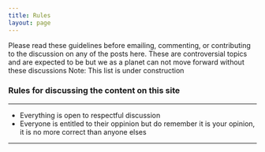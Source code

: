 ```yaml
---
title: Rules
layout: page
---
```


Please read these guidelines before emailing, commenting, or contributing to the discussion on any of the posts here. These are controversial topics and are expected to be but we as a planet can not move forward without these discussions
Note: This list is under construction

### Rules for discussing the content on this site
---
* Everything is open to respectful discussion
* Everyone is entitled to their oppinion but do remember it is your opinion, it is no more correct than anyone elses
---